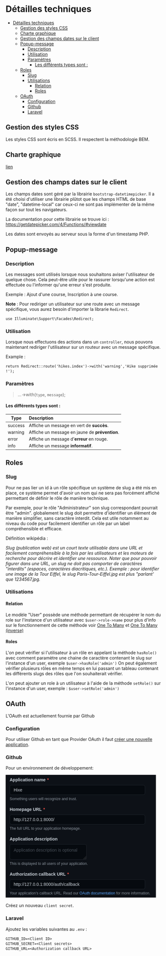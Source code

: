# Détailles techniques

- [Détailles techniques](#détailles-techniques)
  - [Gestion des styles CSS](#gestion-des-styles-css)
  - [Charte graphique](#charte-graphique)
  - [Gestion des champs dates sur le client](#gestion-des-champs-dates-sur-le-client)
  - [Popup-message](#popup-message)
    - [Description](#description)
    - [Utilisation](#utilisation)
    - [Paramètres](#paramètres)
      - [Les différents types sont :](#les-différents-types-sont-)
  - [Roles](#roles)
    - [Slug](#slug)
    - [Utilisations](#utilisations)
      - [Relation](#relation)
      - [Roles](#roles-1)
  - [OAuth](#oauth)
    - [Configuration](#configuration)
    - [Github](#github)
    - [Laravel](#laravel)

## Gestion des styles CSS

Les styles CSS sont écris en SCSS. Il respectent la méthodologie BEM.

## Charte graphique

[lien](graphical_charter/graphical_charter.md)

## Gestion des champs dates sur le client

Les champs dates sont géré par la librairie `bootstrap-datetimepicker`.
Il a été choisi d'utiliser une librairie plûtot que les champs HTML de base "date", "datetime-local" car ceux-ci ne sont pas
implémenter de la même façon sur tout les navigateurs.

La documentation pour cette librairie se trouve ici : https://getdatepicker.com/4/Functions/#viewdate

Les dates sont envoyés au serveur sous la forme d'un timestamp PHP.

## Popup-message

### Description

Les messages sont utilisés lorsque nous souhaitons aviser l'utilisateur de quelque chose.
Cela peut-être utile pour le rassurer lorsqu'une action est effectuée ou l'informer qu'une erreur s'est produite.

Exemple : Ajout d'une course, Inscription à une course.

**Note** : Pour rediriger un utilisateur sur une route avec un message spécifique, vous aurez besoin d'importer la librarie `Redirect`.

```
use Illuminate\Support\Facades\Redirect;
```

### Utilisation

Lorsque nous effectuons des actions dans un `controller`, nous pouvons maintenant rediriger l'utilisateur sur un routeur avec un message spécifique.

Example :

```
return Redirect::route('hikes.index')->with('warning','Hike supprimée !');
```

### Paramètres

> _..._->with(`type`, `message`);

#### Les différents types sont :

| Type    | Description                                    |
| ------- | :--------------------------------------------- |
| success | Affiche un message en vert de **succès**.      |
| warning | Affiche un message en jaune de **prévention**. |
| error   | Affiche un message d'**erreur** en rouge.      |
| info    | Affiche un message **informatif**.             |

## Roles

### Slug

Pour ne pas lier un id à un rôle spécifique un système de slug a été mis en place, ce système permet d'avoir un nom qui ne sera pas forcément affiché permettant de définir le rôle de manière technique.

Par exemple, pour le rôle "Administrateur" son slug correspondant pourrait être "admin".
globalement le slug doit permettre d'identifier un élément de manière simplifier, sans caractère interdit. Cela est utile notamment au niveau du code pour facilement identifier un rôle par un label compréhensible et efficace.

Définition wikipédia :

_Slug (publication web) est un court texte utilisable dans une URL et facilement compréhensible à la fois par les utilisateurs et les moteurs de recherche pour décrire et identifier une ressource. Noter que pour pouvoir figurer dans une URL, un slug ne doit pas comporter de caractères "interdits" (espaces, caractères diacritiques, etc.). Exemple : pour identifier une image de la Tour Eiffel, le slug Paris-Tour-Eiffel.jpg est plus "parlant' que 1234567.jpg._

### Utilisations

#### Relation

Le modèle "User" possède une méthode permettant de récupérer le nom du role sur l'instance d'un utilisateur avec `$user->role->name` pour plus d'info sur le fonctionnement de cette méthode voir [One To Many](https://laravel.com/docs/6.x/eloquent-relationships#one-to-many) et [One To Many (inverse) ](https://laravel.com/docs/6.x/eloquent-relationships#one-to-many-inverse)

#### Roles

L'on peut vérifier si l'utilisateur à un rôle en appelant la méthode `hasRole()` avec comment paramètre une chaine de caractère contenant le slug sur l'instance d'un user, exemple `$user->hasRole('admin')`
On peut également vérifier plusieurs rôles en même temps en lui passant un tableau contenant les différents slugs des rôles que l'on souhaiterait vérifier.

L'on peut ajouter un role à un utilisateur à l'aide de la méthode `setRole()` sur l'instance d'un user, exemple : `$user->setRole('admin')`

## OAuth

L'OAuth est actuellement fournie par Github

### Configuration

Pour utiliser Github en tant que Provider OAuth il faut [créer une nouvelle application](https://github.com/settings/applications/new).

### Github

Pour un environnement de développement:

![](images/OAuth.png)

Créez un nouveau `client secret`.

### Laravel

Ajoutez les variables suivantes au `.env` :

```
GITHUB_ID=<Client ID>
GITHUB_SECRET=<Client secrets>
GITHUB_URL=<Authorization callback URL>
```
